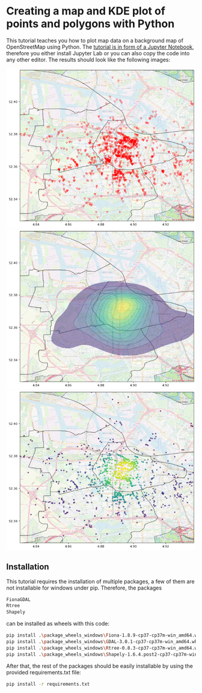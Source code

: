 # Creating a map and KDE plot of points and polygons with Python

This tutorial teaches you how to plot map data on a background map of OpenStreetMap using Python. The [tutorial is in form of a Jupyter Notebook](code.ipynb), therefore you either install Jupyter Lab or you can also copy the code into any other editor. The results should look like the following images:

![Map 1](resources/map1.png)
![Map 2](resources/map2.png)
![Map 3](resources/map3.png)

## Installation

This tutorial requires the installation of multiple packages, a few of them are not installable for windows under pip. Therefore, the packages

```bash
FionaGDAL
Rtree
Shapely
```

can be installed as wheels with this code:

```bash
pip install .\package_wheels_windows\Fiona-1.8.9-cp37-cp37m-win_amd64.whl
pip install .\package_wheels_windows\GDAL-3.0.1-cp37-cp37m-win_amd64.whl
pip install .\package_wheels_windows\Rtree-0.8.3-cp37-cp37m-win_amd64.whl
pip install .\package_wheels_windows\Shapely-1.6.4.post2-cp37-cp37m-win_amd64.whl
```

After that, the rest of the packages should be easily installable by using the provided requirements.txt file:

```bash
pip install -r requirements.txt
```
